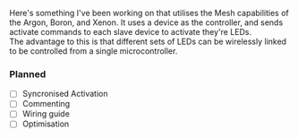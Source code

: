 Here's something I've been working on that utilises the Mesh capabilities of the Argon, Boron, and Xenon. It uses a device as the controller, and sends activate commands to each slave device to activate they're LEDs.  
The advantage to this is that different sets of LEDs can be wirelessly linked to be controlled from a single microcontroller.

### Planned
- [ ] Syncronised Activation
- [ ] Commenting
- [ ] Wiring guide
- [ ] Optimisation
